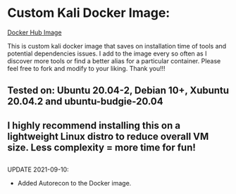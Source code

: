 # Custom Kali Docker Image:

[Docker Hub Image](https://hub.docker.com/repository/docker/fonalex45/project-repo-1)

This is custom kali docker image that saves on installation time of tools and potential dependencies issues. I add to the image every so often as I discover more tools or find a better alias for a particular container. Please feel free to fork and modify to your liking. Thank you!!! 

## Tested on: Ubuntu 20.04-2, Debian 10+, Xubuntu 20.04.2 and ubuntu-budgie-20.04

## I highly recommend installing this on a lightweight Linux distro to reduce overall VM size. Less complexity = more time for fun! 

## 

UPDATE 2021-09-10:
- Added Autorecon to the Docker image.
